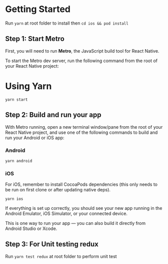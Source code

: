 # Getting Started

Run ```yarn``` at root folder to install then
```cd ios && pod install```

## Step 1: Start Metro

First, you will need to run **Metro**, the JavaScript build tool for React Native.

To start the Metro dev server, run the following command from the root of your React Native project:

# Using Yarn
```yarn start```

## Step 2: Build and run your app

With Metro running, open a new terminal window/pane from the root of your React Native project, and use one of the following commands to build and run your Android or iOS app:

### Android
```yarn android```

### iOS
For iOS, remember to install CocoaPods dependencies (this only needs to be run on first clone or after updating native deps).

```yarn ios```


If everything is set up correctly, you should see your new app running in the Android Emulator, iOS Simulator, or your connected device.

This is one way to run your app — you can also build it directly from Android Studio or Xcode.

## Step 3: For Unit testing redux

Run ```yarn test redux``` at root folder to perform unit test

